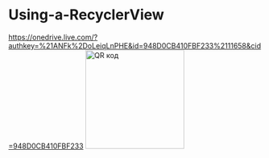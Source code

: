 # Using-a-RecyclerView
https://onedrive.live.com/?authkey=%21ANFk%2DoLeiqLnPHE&id=948D0CB410FBF233%2111658&cid=948D0CB410FBF233
<img src="http://qrcoder.ru/code/?https%3A%2F%2Fonedrive.live.com%2F%3Fauthkey%3D%2521ANFk%252DoLeiqLnPHE%26id%3D948D0CB410FBF233%252111658%26cid%3D948D0CB410FBF233&4&0" width="196" height="196" border="0" title="QR код">
